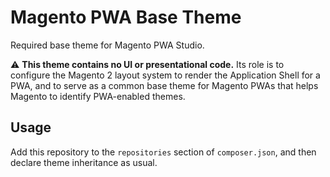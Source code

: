 # Magento PWA Base Theme

Required base theme for Magento PWA Studio.

⚠️ **This theme contains no UI or presentational code.** Its role is to
configure the Magento 2 layout system to render the Application Shell for a PWA,
and to serve as a common base theme for Magento PWAs that helps Magento to
identify PWA-enabled themes.

## Usage

Add this repository to the `repositories` section of `composer.json`, and then
declare theme inheritance as usual.